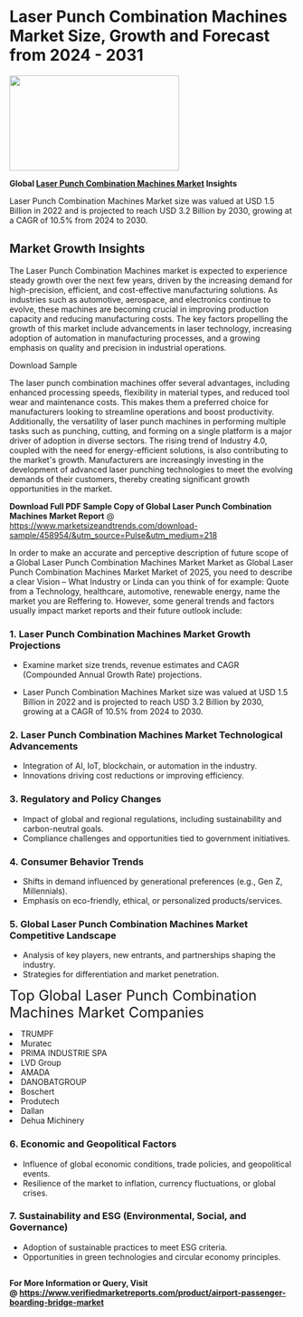 <H1>Laser Punch Combination Machines Market Size, Growth and Forecast from 2024 - 2031</H1><img class="aligncenter size-medium wp-image-584254" src="https://thirdeyenews.in/wp-content/uploads/2024/09/Global-Market-Research-300x168.jpeg" alt="" width="300" height="168" /><p><strong>Global&nbsp;<a href="https://www.marketsizeandtrends.com/download-sample/458954/&amp;utm_source=Pulse&amp;utm_medium=218">Laser Punch Combination Machines Market</a> Insights</strong></p><p>Laser Punch Combination Machines Market size was valued at USD 1.5 Billion in 2022 and is projected to reach USD 3.2 Billion by 2030, growing at a CAGR of 10.5% from 2024 to 2030.</p><p><h2>Market Growth Insights</h2> <p>The Laser Punch Combination Machines market is expected to experience steady growth over the next few years, driven by the increasing demand for high-precision, efficient, and cost-effective manufacturing solutions. As industries such as automotive, aerospace, and electronics continue to evolve, these machines are becoming crucial in improving production capacity and reducing manufacturing costs. The key factors propelling the growth of this market include advancements in laser technology, increasing adoption of automation in manufacturing processes, and a growing emphasis on quality and precision in industrial operations.</p> <p>Download Sample</p> <p>The laser punch combination machines offer several advantages, including enhanced processing speeds, flexibility in material types, and reduced tool wear and maintenance costs. This makes them a preferred choice for manufacturers looking to streamline operations and boost productivity. Additionally, the versatility of laser punch machines in performing multiple tasks such as punching, cutting, and forming on a single platform is a major driver of adoption in diverse sectors. The rising trend of Industry 4.0, coupled with the need for energy-efficient solutions, is also contributing to the market's growth. Manufacturers are increasingly investing in the development of advanced laser punching technologies to meet the evolving demands of their customers, thereby creating significant growth opportunities in the market. <p></p><p><span class=""><strong>Download Full PDF Sample Copy of Global Laser Punch Combination Machines Market Report</strong> @ <a href="https://www.marketsizeandtrends.com/download-sample/458954/&amp;utm_source=Pulse&amp;utm_medium=218" target="_blank">https://www.marketsizeandtrends.com/download-sample/458954/&amp;utm_source=Pulse&amp;utm_medium=218</a></span></p><p>In order to make an accurate and perceptive description of future scope of a Global&nbsp;Laser Punch Combination Machines Market Market as Global&nbsp;Laser Punch Combination Machines Market Market of 2025, you need to describe a clear Vision &ndash; What Industry or Linda can you think of for example: Quote from a Technology, healthcare, automotive, renewable energy, name the market you are Reffering to. However, some general trends and factors usually impact market reports and their future outlook include:</p><h3>1.&nbsp;<strong>Laser Punch Combination Machines Market Growth Projections</strong></h3><ul><li>Examine market size trends, revenue estimates and CAGR (Compounded Annual Growth Rate) projections.</li><li><p>Laser Punch Combination Machines Market size was valued at USD 1.5 Billion in 2022 and is projected to reach USD 3.2 Billion by 2030, growing at a CAGR of 10.5% from 2024 to 2030.</p></li></ul><h3>2.&nbsp;<strong>Laser Punch Combination Machines Market Technological Advancements</strong></h3><ul><li>Integration of AI, IoT, blockchain, or automation in the industry.</li><li>Innovations driving cost reductions or improving efficiency.</li></ul><h3>3.&nbsp;<strong>Regulatory and Policy Changes</strong></h3><ul><li>Impact of global and regional regulations, including sustainability and carbon-neutral goals.</li><li>Compliance challenges and opportunities tied to government initiatives.</li></ul><h3>4.&nbsp;<strong>Consumer Behavior Trends</strong></h3><ul><li>Shifts in demand influenced by generational preferences (e.g., Gen Z, Millennials).</li><li>Emphasis on eco-friendly, ethical, or personalized products/services.</li></ul><h3>5.&nbsp;<strong>Global Laser Punch Combination Machines Market Competitive Landscape</strong></h3><ul><li>Analysis of key players, new entrants, and partnerships shaping the industry.</li><li>Strategies for differentiation and market penetration.</li></ul><p data-pm-slice="1 1 []"><span style="color: inherit; font-family: inherit; font-size: 25px;">Top Global Laser Punch Combination Machines Market Companies</span></p><div class="" data-test-id=""><p><li>TRUMPF</li><li> Muratec</li><li> PRIMA INDUSTRIE SPA</li><li> LVD Group</li><li> AMADA</li><li> DANOBATGROUP</li><li> Boschert</li><li> Produtech</li><li> Dallan</li><li> Dehua Michinery</li></p></div><h3>6.&nbsp;<strong>Economic and Geopolitical Factors</strong></h3><ul><li>Influence of global economic conditions, trade policies, and geopolitical events.</li><li>Resilience of the market to inflation, currency fluctuations, or global crises.</li></ul><h3>7.&nbsp;<strong>Sustainability and ESG (Environmental, Social, and Governance)</strong></h3><ul><li>Adoption of sustainable practices to meet ESG criteria.</li><li>Opportunities in green technologies and circular economy principles.</li></ul><h2><strong style="font-size: 14px;">For More Information or Query, Visit @&nbsp;</strong><a style="background-color: #ffffff; font-size: 14px;" href="https://www.marketsizeandtrends.com/report/laser-punch-combination-machines-market/" target="_blank">https://www.verifiedmarketreports.com/product/airport-passenger-boarding-bridge-market</a></h2>
